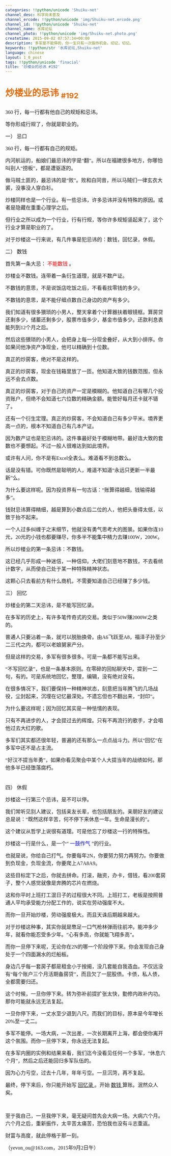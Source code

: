 ```yaml
---
categories: !!python/unicode 'Shuiku-net'
channel_desc: 科学尚未普及
channel_ercode: !!python/unicode 'img/Shuiku-net.ercode.png'
channel_id: !!python/unicode 'Shuiku-net'
channel_name: 水库论坛
channel_photo: !!python/unicode 'img/Shuiku-net.photo.png'
createtime: 2015-09-02 07:57:34+00:00
description: 多军是不能停的，你一生只有一次振作机会。切记，切记。
keywords: !!python/str '水库论坛,Shuiku-net'
language: chinese
layout: 1_0_post
tags: !!python/unicode 'finacial'
title: '炒楼业的忌讳 #192'
---
```

<div class="rich_media_content" id="js_content">
<h1 style="line-height:150%">
<span style="font-family:宋体;color:#E46C0A">
          炒楼业的忌讳
         </span>
<span style="color:#E46C0A">
<sub>
           #192
          </sub>
</span>
</h1>
<p style="line-height:150%">
<span style="font-size:16px;line-height:150%;font-family:楷体">
</span>
</p>
<p style="line-height:150%">
<span style="font-size:16px;line-height:150%;font-family:楷体">
          360
         </span>
<span style="font-size:16px;line-height:150%;font-family:楷体">
          行，每一行都有他自己的规矩和忌讳。
         </span>
</p>
<p style="line-height:150%">
<span style="font-size:16px;line-height:150%;font-family:楷体">
          等你形成行规了，你就是职业的。
         </span>
</p>
<p style="line-height:150%">
<span style="font-size:16px;line-height:150%;font-family:楷体">
</span>
</p>
<p style="line-height:150%">
<span style="font-size:16px;line-height:150%;font-family:楷体">
</span>
</p>
<p style="line-height:150%">
<span style="font-size:16px;line-height:150%;font-family:楷体">
          一）
         </span>
<span style="font-size:16px;line-height:150%;font-family:楷体">
          忌口
         </span>
</p>
<p style="line-height:150%">
<span style="font-size:16px;line-height:150%;font-family:楷体">
</span>
</p>
<p style="line-height:150%">
<span style="font-size:16px;line-height:150%;font-family:楷体">
          360
         </span>
<span style="font-size:16px;line-height:150%;font-family:楷体">
          行，每一行都有自己的规矩。
         </span>
</p>
<p style="line-height:150%">
<span style="font-size:16px;line-height:150%;font-family:楷体">
</span>
</p>
<p style="line-height:150%">
<span style="font-size:16px;line-height:150%;font-family:楷体">
          内河航运的，船娘们最忌讳的字是“翻”。所以在福建很多地方，你哪怕叫别人“捞板”，都是遭驱逐的。
         </span>
</p>
<p style="line-height:150%">
<span style="font-size:16px;line-height:150%;font-family:楷体">
          做马贼土匪的，最忌讳的是“败”。败和白同音，所以马贼们一律玄衣大裘，没事没人穿白衫。
         </span>
</p>
<p style="line-height:150%">
<span style="font-size:16px;line-height:150%;font-family:楷体">
</span>
</p>
<p style="line-height:150%">
<span style="font-size:16px;line-height:150%;font-family:楷体">
          炒楼同样也是一个行业。有一些忌讳，许多忌讳并没有特殊的原因。或者是隐藏在重重心理学之后。
         </span>
</p>
<p style="line-height:150%">
<span style="font-size:16px;line-height:150%;font-family:楷体">
          但行业之所以成为一个行业，行有行规，等你许多规矩竖起来了，这个行业才算是职业的了。
         </span>
</p>
<p style="line-height:150%">
<span style="font-size:16px;line-height:150%;font-family:楷体">
</span>
</p>
<p style="line-height:150%">
<span style="font-size:16px;line-height:150%;font-family:楷体">
          对于炒楼这一行来说，有几件事是犯忌讳的：数钱，回忆录，休假。
         </span>
</p>
<p style="line-height:150%">
<span style="font-size:16px;line-height:150%;font-family:楷体">
</span>
</p>
<p style="line-height:150%">
<span style="font-size:16px;line-height:150%;font-family:楷体">
</span>
</p>
<p style="line-height:150%">
<span style="font-size:16px;line-height:150%;font-family:楷体">
          二）
         </span>
<span style="font-size:16px;line-height:150%;font-family:楷体">
          数钱
         </span>
</p>
<p style="line-height:150%">
<span style="font-size:16px;line-height:150%;font-family:楷体">
</span>
</p>
<p style="line-height:150%">
<span style="font-size:16px;line-height:150%;font-family:楷体">
          首先第一条大忌：
          <span style="color:red">
           不能数钱
          </span>
          。
         </span>
</p>
<p style="line-height:150%">
<span style="font-size:16px;line-height:150%;font-family:楷体">
</span>
</p>
<p style="line-height:150%">
<span style="font-size:16px;line-height:150%;font-family:楷体">
          炒楼业不数钱。连带着一条衍生道理，就是不数产证。
         </span>
</p>
<p style="line-height:150%">
<span style="font-size:16px;line-height:150%;font-family:楷体">
          不数钱的意思，不是说饭店吃饭之后，不看看找零钱的多少。
         </span>
</p>
<p style="line-height:150%">
<span style="font-size:16px;line-height:150%;font-family:楷体">
          不数钱的意思，是不能仔细点数自己身边的资产有多少。
         </span>
</p>
<p style="line-height:150%">
<span style="font-size:16px;line-height:150%;font-family:楷体">
</span>
</p>
<p style="line-height:150%">
<span style="font-size:16px;line-height:150%;font-family:楷体">
</span>
</p>
<p style="line-height:150%">
<span style="font-size:16px;line-height:150%;font-family:楷体">
          我们知道有很多猥琐的小男人，整天拿着个计算器扶着眼镜框。算房贷还剩多少，储蓄还剩多少，股票市值多少，基金市值多少。还款利息表能列到12个月之后。
         </span>
</p>
<p style="line-height:150%">
<span style="font-size:16px;line-height:150%;font-family:楷体">
          然后这些猥琐的小男人，会把身上每一分现金叠好，从大到小排序。你如果问他净资产净现金，他可以精确到十位数。
         </span>
</p>
<p style="line-height:150%">
<span style="font-size:16px;line-height:150%;font-family:楷体">
</span>
</p>
<p style="line-height:150%">
<span style="font-size:16px;line-height:150%;font-family:楷体">
</span>
</p>
<p style="line-height:150%">
<span style="font-size:16px;line-height:150%;font-family:楷体">
          真正的炒房客，绝对不是这样的。
         </span>
</p>
<p style="line-height:150%">
<span style="font-size:16px;line-height:150%;font-family:楷体">
          真正的炒房客，现金在钱箱里放了一匝。他知道大致的钱数范围，但永远不会去点数。
         </span>
</p>
<p style="line-height:150%">
<span style="font-size:16px;line-height:150%;font-family:楷体">
          真正的炒房客，对于自己的资产一定是模糊的。他知道自己有哪几个投资账户，但绝不会知道七六位数的精确金额。能管好每月还卡就不错了。
         </span>
</p>
<p style="line-height:150%">
<span style="font-size:16px;line-height:150%;font-family:楷体">
</span>
</p>
<p style="line-height:150%">
<span style="font-size:16px;line-height:150%;font-family:楷体">
          还有一个衍生定理。真正的炒房客，不会知道自己有多少平米。境界更高一点的，根本不知道自己有几本产证。
         </span>
</p>
<p style="line-height:150%">
<span style="font-size:16px;line-height:150%;font-family:楷体">
          因为数产证也是犯忌讳的。这件事最好处于模糊地带。最好连大致的套数也不要想起。不过一般人很难达到如此境界。
         </span>
</p>
<p style="line-height:150%">
<span style="font-size:16px;line-height:150%;font-family:楷体">
</span>
</p>
<p style="line-height:150%">
<span style="font-size:16px;line-height:150%;font-family:楷体">
          或许有人问，你不是有Excel全表么。难道看不到总数么。
         </span>
</p>
<p style="line-height:150%">
<span style="font-size:16px;line-height:150%;font-family:楷体">
          话是没有错。可你既然是聪明的人，难道不知道“永远只更新一半最新”么。
         </span>
</p>
<p style="line-height:150%">
<span style="font-size:16px;line-height:150%;font-family:楷体">
</span>
</p>
<p style="line-height:150%">
<span style="font-size:16px;line-height:150%;font-family:楷体">
</span>
</p>
<p style="line-height:150%">
<span style="font-size:16px;line-height:150%;font-family:楷体">
</span>
</p>
<p style="line-height:150%">
<span style="font-size:16px;line-height:150%;font-family:楷体">
          为什么要这样呢。因为投资界有一句古话：“账算得越细，钱输得越多”。
         </span>
</p>
<p style="line-height:150%">
<span style="font-size:16px;line-height:150%;font-family:楷体">
          钱财忌讳算得精细，越是算到小数点后二位的人，他把头垂得太低，以致于抬不起来。
         </span>
</p>
<p style="line-height:150%">
<span style="font-size:16px;line-height:150%;font-family:楷体">
          一个人过多纠缠于之末细节，他就没有勇气思考大的图景。如果你连10元，20元的小钱也都要赚尽，你多半不能集中精力去赚100W，200W。
         </span>
</p>
<p style="line-height:150%">
<span style="font-size:16px;line-height:150%;font-family:楷体">
</span>
</p>
<p style="line-height:150%">
<span style="font-size:16px;line-height:150%;font-family:楷体">
          所以炒楼业的第一条忌讳：不数钱。
         </span>
</p>
<p style="line-height:150%">
<span style="font-size:16px;line-height:150%;font-family:楷体">
          这已经几乎形成一种迷信，一种信仰。大佬们刻意地不数钱，不去看统计数字，从而使自己处于某一种特殊精神状态。
         </span>
</p>
<p style="line-height:150%">
<span style="font-size:16px;line-height:150%;font-family:楷体">
</span>
</p>
<p style="line-height:150%">
<span style="font-size:16px;line-height:150%;font-family:楷体">
          这颗心只去看前方有什么商机，不需要知道自己已经赚了多少钱。
         </span>
</p>
<p style="line-height:150%">
<span style="font-size:16px;line-height:150%;font-family:楷体">
</span>
</p>
<p style="line-height:150%">
<span style="font-size:16px;line-height:150%;font-family:楷体">
</span>
</p>
<p style="line-height:150%">
<span style="font-size:16px;line-height:150%;font-family:楷体">
          三）
         </span>
<span style="font-size:16px;line-height:150%;font-family:楷体">
          回忆
         </span>
</p>
<p style="line-height:150%">
<span style="font-size:16px;line-height:150%;font-family:楷体">
</span>
</p>
<p style="line-height:150%">
<span style="font-size:16px;line-height:150%;font-family:楷体">
          炒楼业的第二天忌讳，是不能写回忆录。
         </span>
</p>
<p style="line-height:150%">
<span style="font-size:16px;line-height:150%;font-family:楷体">
</span>
</p>
<p style="line-height:150%">
<span style="font-size:16px;line-height:150%;font-family:楷体">
          在多军的历史上，有许多笔传奇式的交易。类似于50W赚2000W之类的。
         </span>
</p>
<p style="line-height:150%">
<span style="font-size:16px;line-height:150%;font-family:楷体">
          普通人只要沾着一条，就可以脱胎换骨。由A6飞跃至A8，福泽子孙至少二三代之内，都可以老娘舅家产分。
         </span>
</p>
<p style="line-height:150%">
<span style="font-size:16px;line-height:150%;font-family:楷体">
</span>
</p>
<p style="line-height:150%">
<span style="font-size:16px;line-height:150%;font-family:楷体">
</span>
</p>
<p style="line-height:150%">
<span style="font-size:16px;line-height:150%;font-family:楷体">
          但是这样的交易，多军有很多很多。可是一条都不能写出来。
         </span>
</p>
<p style="line-height:150%">
<span style="font-size:16px;line-height:150%;font-family:楷体">
          “不写回忆录”，也是一条基本原则。在零碎的回帖聊天中，提到一二句，有的。可是系统地回忆，整理，编辑，没有绝对没有。
         </span>
</p>
<p style="line-height:150%">
<span style="font-size:16px;line-height:150%;font-family:楷体">
</span>
</p>
<p style="line-height:150%">
<span style="font-size:16px;line-height:150%;font-family:楷体">
          在很多情况下，我们要保持一种精神状态，刻意把当年腾飞的几场战役，尘封起来，沉埋在记忆最深处。不遗忘但也不翻出来，“封印”。
         </span>
</p>
<p style="line-height:150%">
<span style="font-size:16px;line-height:150%;font-family:楷体">
</span>
</p>
<p style="line-height:150%">
<span style="font-size:16px;line-height:150%;font-family:楷体">
</span>
</p>
<p style="line-height:150%">
<span style="font-size:16px;line-height:150%;font-family:楷体">
</span>
</p>
<p style="line-height:150%">
<span style="font-size:16px;line-height:150%;font-family:楷体">
          为什么要这样呢；因为回忆其实是一种怯懦的表现。
         </span>
</p>
<p style="line-height:150%">
<span style="font-size:16px;line-height:150%;font-family:楷体">
          只有不再进步的人，才会提过去的辉煌。只有不再流行的歌手，才会唱他过去大红的歌。
         </span>
</p>
<p style="line-height:150%">
<span style="font-size:16px;line-height:150%;font-family:楷体">
</span>
</p>
<p style="line-height:150%">
<span style="font-size:16px;line-height:150%;font-family:楷体">
          多军们其实都还很年轻，普遍的还有那么一点点战斗力。所以“回忆”在多军中还不是占主流。
         </span>
</p>
<p style="line-height:150%">
<span style="font-size:16px;line-height:150%;font-family:楷体">
          “好汉不提当年勇”，如果你看见聚会中某个人大提当年的战绩如何。那他多半已经堕落腐朽。
          <br/>
<br/>
</span>
</p>
<p style="line-height:150%">
<span style="font-size:16px;line-height:150%;font-family:楷体">
</span>
</p>
<p style="line-height:150%">
<span style="font-size:16px;line-height:150%;font-family:楷体">
          四）
         </span>
<span style="font-size:16px;line-height:150%;font-family:楷体">
          休假
         </span>
</p>
<p style="line-height:150%">
<span style="font-size:16px;line-height:150%;font-family:楷体">
</span>
</p>
<p style="line-height:150%">
<span style="font-size:16px;line-height:150%;font-family:楷体">
          炒楼这一行第三个忌讳，是不可以停。
         </span>
</p>
<p style="line-height:150%">
<span style="font-size:16px;line-height:150%;font-family:楷体">
</span>
</p>
<p style="line-height:150%">
<span style="font-size:16px;line-height:150%;font-family:楷体">
          我们常听见别人建议，包括亲友长辈，也包括朋友的。亲朋好友的建议总是说：“既然这样辛苦，何不停下来休息一年。生命是漫长的”。
         </span>
</p>
<p style="line-height:150%">
<span style="font-size:16px;line-height:150%;font-family:楷体">
</span>
</p>
<p style="line-height:150%">
<span style="font-size:16px;line-height:150%;font-family:楷体">
          这个建议从哲学上说很有道理。可是他忘了炒楼这一行的特殊性。
         </span>
</p>
<p style="line-height:150%">
<span style="font-size:16px;line-height:150%;font-family:楷体">
          炒楼这一行是什么，是一个“
          <span style="color:blue">
           一鼓作气
          </span>
          ”的行业。
         </span>
</p>
<p style="line-height:150%">
<span style="font-size:16px;line-height:150%;font-family:楷体">
</span>
</p>
<p style="line-height:150%">
<span style="font-size:16px;line-height:150%;font-family:楷体">
          也就是说，你给自己打气。你要每年2N，你要努力努力再努力。你要做到负现金，负现金流，你要爬上A7A8A9。
         </span>
</p>
<p style="line-height:150%">
<span style="font-size:16px;line-height:150%;font-family:楷体">
          这些目标定下之后，你就去拼命。打滚，融资，办卡，借钱，看200套房子，整个人感觉就像是奔腾的芯片在燃烧。
         </span>
</p>
<p style="line-height:150%">
<span style="font-size:16px;line-height:150%;font-family:楷体">
</span>
</p>
<p style="line-height:150%">
<span style="font-size:16px;line-height:150%;font-family:楷体">
          这和你平时上班打工混日子的过程很大不同。上班打工，老板是按照普通人平均承受能力分配工作的，说实在劳动强度不大。
         </span>
</p>
<p style="line-height:150%">
<span style="font-size:16px;line-height:150%;font-family:楷体">
          而你一旦开始炒楼，劳动强度极大。而且天诛后期越来越大。
         </span>
</p>
<p style="line-height:150%">
<span style="font-size:16px;line-height:150%;font-family:楷体">
</span>
</p>
<p style="line-height:150%">
<span style="font-size:16px;line-height:150%;font-family:楷体">
          对于炒楼这种事，其实你就是憋足一口气枪林弹雨往前冲。能冲多少年，就看你能忍受多少年。“心有多高，你就能飞翔多高”。
         </span>
</p>
<p style="line-height:150%">
<span style="font-size:16px;line-height:150%;font-family:楷体">
</span>
</p>
<p style="line-height:150%">
<span style="font-size:16px;line-height:150%;font-family:楷体">
          而你一旦停下来呢，无论你在2N的哪一个阶段停下来。你会发现自己身处于一个四面漏水的烂船板。
         </span>
</p>
<p style="line-height:150%">
<span style="font-size:16px;line-height:150%;font-family:楷体">
          身边几乎每一套房子都是租金小于按揭，没几套能自我造血。不仅远没有“每个账户三个月活期备房贷”，而且欠了一屁股债。卡债，私人债，全都需要归还。
         </span>
</p>
<p style="line-height:150%">
<span style="font-size:16px;line-height:150%;font-family:楷体">
</span>
</p>
<p style="line-height:150%">
<span style="font-size:16px;line-height:150%;font-family:楷体">
          这个时候，一旦你停下来。转为弥补前提扩张太快，勤修内政补内功。那你可能就永远无法复起。
         </span>
</p>
<p style="line-height:150%">
<span style="font-size:16px;line-height:150%;font-family:楷体">
          一旦你停下来，一丈水至少退到八尺。而我们的目标，原本是今年增长20%至一丈二。
         </span>
</p>
<p style="line-height:150%">
<span style="font-size:16px;line-height:150%;font-family:楷体">
</span>
</p>
<p style="line-height:150%">
<span style="font-size:16px;line-height:150%;font-family:楷体">
</span>
</p>
<p style="line-height:150%">
<span style="font-size:16px;line-height:150%;font-family:楷体">
          多军不能停。一场大病，一次出差，一次长期离开上海，都会使你离开这个氛围。而你一旦停下来，你永远无法复起。
         </span>
</p>
<p style="line-height:150%">
<span style="font-size:16px;line-height:150%;font-family:楷体">
          在多军内圈的实例和结果来看，我们迄今没看见任何一个多军，“休息六个月”，然后之后还能回归多军队伍的。
         </span>
</p>
<p style="line-height:150%">
<span style="font-size:16px;line-height:150%;font-family:楷体">
          因为心力亏空，过去十几年，年年亏空。一旦沉菏，再不复起。
         </span>
</p>
<p style="line-height:150%">
<span style="font-size:16px;line-height:150%;font-family:楷体">
          最终，停下来后，你只能开始写
          <span style="text-decoration:underline;">
           回忆录
          </span>
          。开始
          <span style="text-decoration:underline;">
           数钱
          </span>
          算账。泯然众人矣。
         </span>
</p>
<p style="line-height:150%">
<span style="font-size:16px;line-height:150%;font-family:楷体">
</span>
<br/>
</p>
<p style="line-height:150%">
<span style="font-size:16px;line-height:150%;font-family:楷体">
</span>
</p>
<p style="line-height:150%">
<span style="font-size:16px;line-height:150%;font-family:楷体">
          至于我自己，一旦我停下来，毫无疑问首先会大病一场。大病六个月。六个月之后，重新振作，太辛苦太痛苦，恐怕我也没有斗志重返。
         </span>
</p>
<p style="line-height:150%">
<span style="font-size:16px;line-height:150%;font-family:楷体">
          财富与高度，就此停格于那一刻。
         </span>
</p>
<p style="line-height:150%">
<span style="font-size:16px;line-height:150%;font-family:楷体">
</span>
</p>
<p style="line-height:150%">
<span style="font-size:16px;line-height:150%;font-family:楷体">
</span>
</p>
<p style="line-height:150%">
<span style="font-size:16px;line-height:150%;font-family:楷体">
</span>
</p>
<p style="line-height:150%">
<span style="font-size:16px;line-height:150%;font-family:楷体">
          （yevon_ou@163.com，2015年9月2日午）
         </span>
</p>
<p style="line-height:150%">
<span style="font-size:16px;line-height:150%;font-family:楷体">
</span>
</p>
<p style="line-height:150%">
<span style="font-size:16px;line-height:150%;font-family:楷体">
</span>
</p>
<p>
<br/>
</p>
</div>